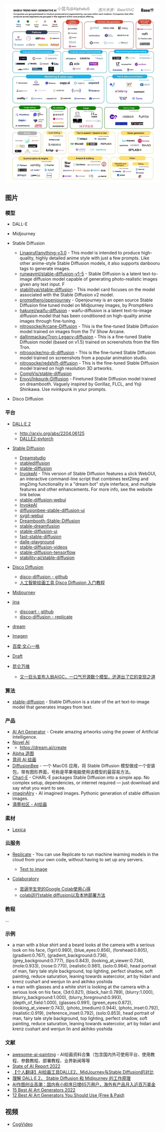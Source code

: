![aitc.jpeg](./aitc.jpeg)

## 图片

### 模型

- DALL-E
- Midjourney​
- Stable Diffusion

    - [Linaqruf/anything-v3.0](https://huggingface.co/Linaqruf/anything-v3.0) - This model is intended to produce high-quality, highly detailed anime style with just a few prompts. Like other anime-style Stable Diffusion models, it also supports danbooru tags to generate images.
    - [runwayml/stable-diffusion-v1-5](https://huggingface.co/runwayml/stable-diffusion-v1-5) - Stable Diffusion is a latent text-to-image diffusion model capable of generating photo-realistic images given any text input. F
    - [stabilityai/stable-diffusion](https://huggingface.co/spaces/stabilityai/stable-diffusion) - This model card focuses on the model associated with the Stable Diffusion v2 model.
    - [prompthero/openjourney](https://huggingface.co/prompthero/openjourney) - Openjourney is an open source Stable Diffusion fine tuned model on Midjourney images, by PromptHero
    - [hakurei/waifu-diffusion](https://huggingface.co/hakurei/waifu-diffusion) - waifu-diffusion is a latent text-to-image diffusion model that has been conditioned on high-quality anime images through fine-tuning.
    - [nitrosocke/Arcane-Diffusion](https://huggingface.co/nitrosocke/Arcane-Diffusion) - This is the fine-tuned Stable Diffusion model trained on images from the TV Show Arcane. 
    - [dallinmackay/Tron-Legacy-diffusion](https://huggingface.co/dallinmackay/Tron-Legacy-diffusion) - This is a fine-tuned Stable Diffusion model (based on v1.5) trained on screenshots from the film Tron.
    - [nitrosocke/mo-di-diffusion](https://huggingface.co/nitrosocke/mo-di-diffusion) - This is the fine-tuned Stable Diffusion model trained on screenshots from a popular animation studio.
    - [nitrosocke/redshift-diffusion](https://huggingface.co/nitrosocke/redshift-diffusion) - This is the fine-tuned Stable Diffusion model trained on high resolution 3D artworks.
    - [CompVis/stable-diffusion](https://github.com/CompVis/stable-diffusion)
    - [Envvi/Inkpunk-Diffusion](https://huggingface.co/Envvi/Inkpunk-Diffusion) - Finetuned Stable Diffusion model trained on dreambooth. Vaguely inspired by Gorillaz, FLCL, and Yoji Shinkawa. Use nvinkpunk in your prompts.

- Disco Diffusion

### 平台

- [DALL·E 2](https://openai.com/dall-e-2/)

    - http://arxiv.org/abs/2204.06125
    - [DALLE2-pytorch](https://github.com/lucidrains/DALLE2-pytorch)

- [Stable Diffusion](https://stablediffusionweb.com)

    - [Dreamstudio](https://beta.dreamstudio.ai)
    - [stablediffusion](https://github.com/Stability-AI/stablediffusion)
    - [stable-diffusion](https://github.com/CompVis/stable-diffusion)
    - [InvokeAI](https://github.com/invoke-ai/InvokeAI) - This version of Stable Diffusion features a slick WebGUI, an interactive command-line script that combines text2img and img2img functionality in a "dream bot" style interface, and multiple features and other enhancements. For more info, see the website link below.
    - [stable-diffusion-webui](https://github.com/AUTOMATIC1111/stable-diffusion-webui)
    - [InvokeAI](https://github.com/invoke-ai/InvokeAI)
    - [diffusionbee-stable-diffusion-ui](https://github.com/divamgupta/diffusionbee-stable-diffusion-ui)
    - [sygil-webui](https://github.com/Sygil-Dev/sygil-webui)
    - [Dreambooth-Stable-Diffusion](https://github.com/XavierXiao/Dreambooth-Stable-Diffusion)
    - [stable-dreamfusion](https://github.com/ashawkey/stable-dreamfusion)
    - [stable-diffusion-ui](https://github.com/cmdr2/stable-diffusion-ui)
    - [fast-stable-diffusion](https://github.com/TheLastBen/fast-stable-diffusion)
    - [dalle-playground](https://github.com/saharmor/dalle-playground)
    - [stable-diffusion-videos](https://github.com/nateraw/stable-diffusion-videos)
    - [stable-diffusion-tensorflow](https://github.com/divamgupta/stable-diffusion-tensorflow)
    - [stability-ai/stable-diffusion](https://replicate.com/stability-ai/stable-diffusion)

- [Disco Diffusion](https://colab.research.google.com/github/alembics/disco-diffusion/blob/main/Disco_Diffusion.ipynb)

    - [disco-diffusion - github](https://github.com/alembics/disco-diffusion)
    - [人工智能绘画工具 Disco Diffusion 入门教程](https://zhuanlan.zhihu.com/p/563831317)

- [Midjourney](https://midjourney.com/)
- [jina](https://jina.ai/)

    - [discoart - github](https://github.com/jina-ai/discoart)
    - [disco-diffusion - replicate](https://replicate.com/nightmareai/disco-diffusion)

- [dream](https://dream.ai/create)
- [Imagen](https://imagen.research.google/)
- [百度·文心一格](https://yige.baidu.com/)
- [Draft](https://draft.art/)
- [昆仑万维](https://www.kunlun.com/)

    - [又一巨头宣布入局AIGC，一口气开源数个模型，还道出了它的变现之道](https://mp.weixin.qq.com/s/HZjxDhaMqqgM92puoedJvg)

### 算法

- [stable-diffusion](https://huggingface.co/spaces/stabilityai/stable-diffusion) - Stable Diffusion is a state of the art text-to-image model that generates images from text.

### 产品

- [AI Art Generator](https://creator.nightcafe.studio/) - Create amazing artworks using the power of Artificial Intelligence.
- [Novel AI](https://novelai.net/)
- - https://dream.ai/create
- [Alpha 造图](https://www.iplaysoft.com/alpha-zaotu.html)
- [意间 AI 绘画](http://yjai.ai-galaxy.com/)
- [DiffusionBee](https://diffusionbee.com/) - 一个 MacOS 应用，将 Stable Diffusion 模型做成一个安装包，带有图形界面，号称是苹果电脑使用该模型的最容易方法。
- [Charl-E](https://www.charl-e.com/) - CHARL-E packages Stable Diffusion into a simple app. No complex setup, dependencies, or internet required — just download and say what you want to see.
- [imaginAIry](https://github.com/brycedrennan/imaginAIry) - AI imagined images. Pythonic generation of stable diffusion images.
- [滴墨社区 - AI绘画](https://www.domo.cool/introduction)

### 素材

- [Lexica](https://lexica.art/?)

### 云服务

- [Replicate](https://replicate.com) - You can use Replicate to run machine learning models in the cloud from your own code, without having to set up any servers.

    - [Text to image](https://replicate.com/collections/text-to-image)

- [Colaboratory](https://colab.research.google.com/)

    - [苦逼学生党的Google Colab使用心得](https://zhuanlan.zhihu.com/p/54389036)
    - [colab运行stable diffusion以及本地部署方法](https://zhuanlan.zhihu.com/p/561546984)

### 教程

...

### 示例

- a man with a blue shirt and a beard looks at the camera with a serious look on his face, (1girl:0.980), (blue_eyes:0.856), (forehead:0.805), (gradient:0.767), (gradient_background:0.736), (grey_background:0.777), (lips:0.843), (looking_at_viewer:0.734), (mole:0.933), (nose:0.770), (realistic:0.981), (solo:0.964), head portrait of man, fairy tale style background,  top lighting, perfect shadow, soft painting, reduce saturation, leaning towards watercolor, art by hidari and krenz cushart and wenjun lin and akihiko yoshida
- a man with glasses and a white shirt is looking at the camera with a serious look on his face, (3d:0.821), (black_hair:0.789), (blurry:1.000), (blurry_background:1.000), (blurry_foreground:0.993), (depth_of_field:1.000), (glasses:0.991), (green_eyes:0.872), (looking_at_viewer:0.743), (photo_\(medium\):0.944), (photo_inset:0.792), (realistic:0.919), (reference_inset:0.792), (solo:0.853), head portrait of man, fairy tale style background,  top lighting, perfect shadow, soft painting, reduce saturation, leaning towards watercolor, art by hidari and krenz cushart and wenjun lin and akihiko yoshida

### 文献

- [awesome-ai-painting](https://github.com/hua1995116/awesome-ai-painting) - AI绘画资料合集（包含国内外可使用平台、使用教程、参数教程、部署教程、业界新闻等等
- [State of AI Report 2022](https://www.stateof.ai/)
- [【个人翻译】AI绘画工具DALLE2、MidJourney与Stable Diffusion的对比](https://www.bilibili.com/read/cv18290360?from=articleDetail)
- [理解 DALL·E 2， Stable Diffusion 和 Midjourney 的工作原理](https://xie.infoq.cn/article/2c3b18864176bed4fbc0d576c)
- [AI作图创业高潮：国内有小程序日增65万用户，海外有产品月入近百万美金](https://www.baijing.cn/article/41647)
- [15 Best AI Art Generators 2022](https://rigorousthemes.com/blog/best-ai-art-generators/)
- [12 Best AI Art Generators You Should Use (Free & Paid)](https://beebom.com/best-ai-text-to-image-art-generators/)

## 视频

- [CogVideo](https://github.com/THUDM/CogVideo)
